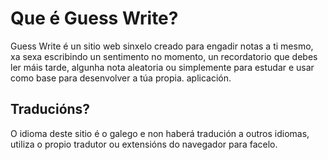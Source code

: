 # Que é Guess Write?
Guess Write é un sitio web sinxelo creado para engadir notas a ti mesmo, xa sexa escribindo un sentimento no momento, un recordatorio que debes ler máis tarde, algunha nota aleatoria ou simplemente para estudar e usar como base para desenvolver a túa propia. aplicación.

## Traducións?
O idioma deste sitio é o galego e non haberá tradución a outros idiomas, utiliza o propio tradutor ou extensións do navegador para facelo.

